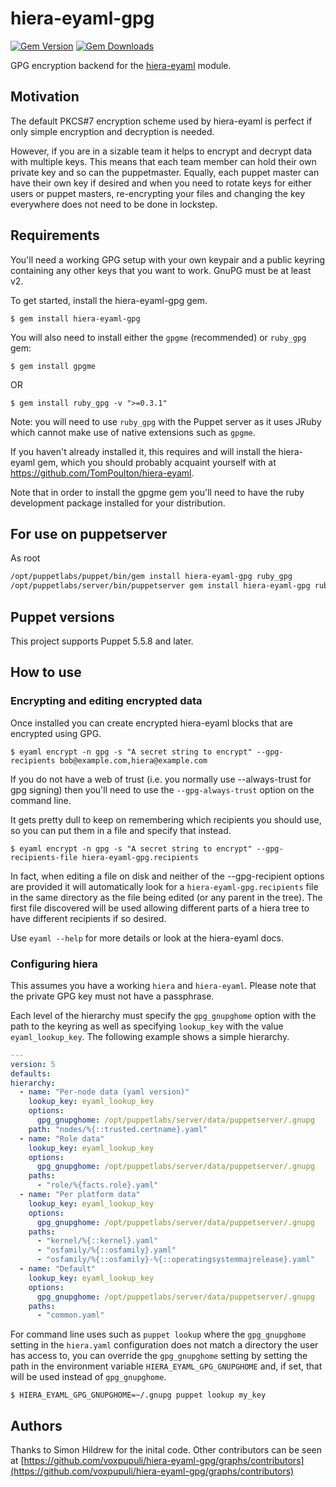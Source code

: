 hiera-eyaml-gpg
===============

[![Gem Version](https://img.shields.io/gem/v/hiera-eyaml-gpg.svg)](https://rubygems.org/gems/hiera-eyaml-gpg)
[![Gem Downloads](https://img.shields.io/gem/dt/hiera-eyaml-gpg.svg)](https://rubygems.org/gems/hiera-eyaml-gpg)

GPG encryption backend for the [hiera-eyaml](https://github.com/voxpupuli/hiera-eyaml) module.

Motivation
----------

The default PKCS#7 encryption scheme used by hiera-eyaml is perfect if only simple
encryption and decryption is needed.

However, if you are in a sizable team it helps to encrypt and decrypt data with multiple
keys. This means that each team member can hold their own private key and so can the puppetmaster.
Equally, each puppet master can have their own key if desired and when you need to rotate 
keys for either users or puppet masters, re-encrypting your files and changing the key everywhere
does not need to be done in lockstep.

Requirements
------------

You'll need a working GPG setup with your own keypair and a public keyring containing any other
keys that you want to work. GnuPG must be at least v2.

To get started, install the hiera-eyaml-gpg gem.

    $ gem install hiera-eyaml-gpg

You will also need to install either the `gpgme` (recommended) or `ruby_gpg` gem:

    $ gem install gpgme

OR

    $ gem install ruby_gpg -v ">=0.3.1"

Note: you will need to use `ruby_gpg` with the Puppet server as it uses JRuby which cannot
make use of native extensions such as `gpgme`.

If you haven't already installed it, this requires and will install the hiera-eyaml gem, which you
should probably acquaint yourself with at https://github.com/TomPoulton/hiera-eyaml.

Note that in order to install the gpgme gem you'll need to have the ruby development package installed
for your distribution.

For use on puppetserver
---

As root

```sh
/opt/puppetlabs/puppet/bin/gem install hiera-eyaml-gpg ruby_gpg
/opt/puppetlabs/server/bin/puppetserver gem install hiera-eyaml-gpg ruby_gpg
```

Puppet versions
---------------

This project supports Puppet 5.5.8 and later.

How to use
----------

### Encrypting and editing encrypted data

Once installed you can create encrypted hiera-eyaml blocks that are encrypted using GPG.

    $ eyaml encrypt -n gpg -s "A secret string to encrypt" --gpg-recipients bob@example.com,hiera@example.com

If you do not have a web of trust (i.e. you normally use --always-trust for gpg signing) then you'll need 
to use the `--gpg-always-trust` option on the command line.

It gets pretty dull to keep on remembering which recipients you should use, so you can put them in a file
and specify that instead.

    $ eyaml encrypt -n gpg -s "A secret string to encrypt" --gpg-recipients-file hiera-eyaml-gpg.recipients

In fact, when editing a file on disk and neither of the --gpg-recipient options are provided it will
automatically look for a `hiera-eyaml-gpg.recipients` file in the same directory as the file being edited 
(or any parent in the tree). The first file discovered will be used allowing different parts of a hiera 
tree to have different recipients if so desired.

Use `eyaml --help` for more details or look at the hiera-eyaml docs.

### Configuring hiera

This assumes you have a working `hiera` and `hiera-eyaml`. Please note that the private GPG key must not
have a passphrase.

Each level of the hierarchy must specify the `gpg_gnupghome` option with the path to the keyring as well
as specifying `lookup_key` with the value `eyaml_lookup_key`. The following example shows a simple hierarchy.

```yaml
---
version: 5
defaults:
hierarchy:
  - name: "Per-node data (yaml version)"
    lookup_key: eyaml_lookup_key
    options:
      gpg_gnupghome: /opt/puppetlabs/server/data/puppetserver/.gnupg
    path: "nodes/%{::trusted.certname}.yaml"
  - name: "Role data"
    lookup_key: eyaml_lookup_key
    options:
      gpg_gnupghome: /opt/puppetlabs/server/data/puppetserver/.gnupg
    paths:
      - "role/%{facts.role}.yaml"
  - name: "Per platform data"
    lookup_key: eyaml_lookup_key
    options:
      gpg_gnupghome: /opt/puppetlabs/server/data/puppetserver/.gnupg
    paths:
      - "kernel/%{::kernel}.yaml"
      - "osfamily/%{::osfamily}.yaml"
      - "osfamily/%{::osfamily}-%{::operatingsystemmajrelease}.yaml"
  - name: "Default"
    lookup_key: eyaml_lookup_key
    options:
      gpg_gnupghome: /opt/puppetlabs/server/data/puppetserver/.gnupg
    paths:
      - "common.yaml"
```

For command line uses such as `puppet lookup` where the `gpg_gnupghome` setting in the `hiera.yaml`
configuration does not match a directory the user has access to, you can override the `gpg_gnupghome`
setting by setting the path in the environment variable `HIERA_EYAML_GPG_GNUPGHOME` and, if set, that
will be used instead of `gpg_gnupghome`.

    $ HIERA_EYAML_GPG_GNUPGHOME=~/.gnupg puppet lookup my_key

Authors
-------

Thanks to Simon Hildrew for the inital code. Other contributors can be seen at [https://github.com/voxpupuli/hiera-eyaml-gpg/graphs/contributors](https://github.com/voxpupuli/hiera-eyaml-gpg/graphs/contributors)
